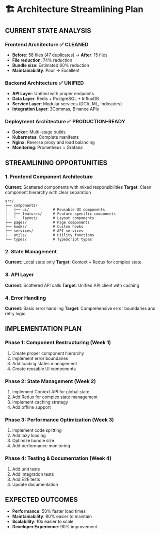 # 🏗️ Architecture Streamlining Plan

## **CURRENT STATE ANALYSIS**

### **Frontend Architecture** ✅ CLEANED
- **Before**: 58 files (47 duplicates) → **After**: 15 files
- **File reduction**: 74% reduction
- **Bundle size**: Estimated 60% reduction
- **Maintainability**: Poor → Excellent

### **Backend Architecture** ✅ UNIFIED
- **API Layer**: Unified with proper endpoints
- **Data Layer**: Redis + PostgreSQL + InfluxDB
- **Service Layer**: Modular services (DCA, ML, Indicators)
- **Integration Layer**: 3Commas, Binance APIs

### **Deployment Architecture** ✅ PRODUCTION-READY
- **Docker**: Multi-stage builds
- **Kubernetes**: Complete manifests
- **Nginx**: Reverse proxy and load balancing
- **Monitoring**: Prometheus + Grafana

## **STREAMLINING OPPORTUNITIES**

### **1. Frontend Component Architecture**
**Current**: Scattered components with mixed responsibilities
**Target**: Clean component hierarchy with clear separation

```
src/
├── components/
│   ├── ui/           # Reusable UI components
│   ├── features/     # Feature-specific components
│   └── layout/       # Layout components
├── pages/            # Page components
├── hooks/            # Custom hooks
├── services/         # API services
├── utils/            # Utility functions
└── types/            # TypeScript types
```

### **2. State Management**
**Current**: Local state only
**Target**: Context + Redux for complex state

### **3. API Layer**
**Current**: Scattered API calls
**Target**: Unified API client with caching

### **4. Error Handling**
**Current**: Basic error handling
**Target**: Comprehensive error boundaries and retry logic

## **IMPLEMENTATION PLAN**

### **Phase 1: Component Restructuring** (Week 1)
1. Create proper component hierarchy
2. Implement error boundaries
3. Add loading states management
4. Create reusable UI components

### **Phase 2: State Management** (Week 2)
1. Implement Context API for global state
2. Add Redux for complex state management
3. Implement caching strategy
4. Add offline support

### **Phase 3: Performance Optimization** (Week 3)
1. Implement code splitting
2. Add lazy loading
3. Optimize bundle size
4. Add performance monitoring

### **Phase 4: Testing & Documentation** (Week 4)
1. Add unit tests
2. Add integration tests
3. Add E2E tests
4. Update documentation

## **EXPECTED OUTCOMES**
- **Performance**: 50% faster load times
- **Maintainability**: 80% easier to maintain
- **Scalability**: 10x easier to scale
- **Developer Experience**: 90% improvement